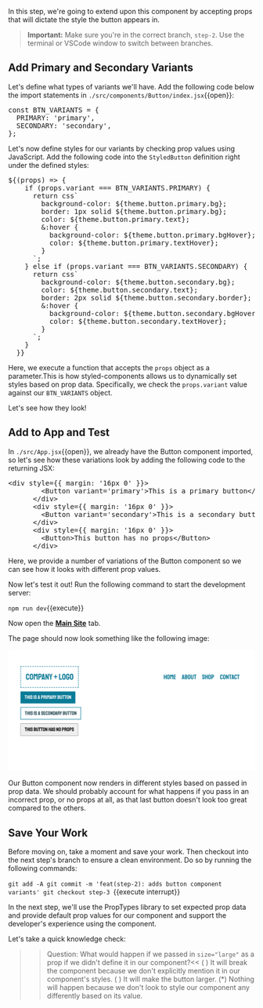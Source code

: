 
In this step, we're going to extend upon this component by accepting props that will dictate the style the button appears in.

> **Important:** Make sure you're in the correct branch, `step-2`. Use the terminal or VSCode window to switch between branches.

## Add Primary and Secondary Variants

Let's define what types of variants we'll have. Add the following code below the import statements in `./src/components/Button/index.jsx`{{open}}:

<pre class="file" data-filename="./src/components/Button/index.jsx" data-target="insert" data-marker="#step-2_1">const BTN_VARIANTS = {
  PRIMARY: &#x27;primary&#x27;,
  SECONDARY: &#x27;secondary&#x27;,
};
</pre> 

Let's now define styles for our variants by checking prop values using JavaScript. Add the following code into the `StyledButton` definition right under the defined styles:

<pre class="file" data-filename="./src/components/Button/index.jsx" data-target="insert" data-marker="#step-2_2">${(props) =&#x3E; {
    if (props.variant === BTN_VARIANTS.PRIMARY) {
      return css&#x60;
        background-color: ${theme.button.primary.bg};
        border: 1px solid ${theme.button.primary.bg};
        color: ${theme.button.primary.text};
        &#x26;:hover {
          background-color: ${theme.button.primary.bgHover};
          color: ${theme.button.primary.textHover};
        }
      &#x60;;
    } else if (props.variant === BTN_VARIANTS.SECONDARY) {
      return css&#x60;
        background-color: ${theme.button.secondary.bg};
        color: ${theme.button.secondary.text};
        border: 2px solid ${theme.button.secondary.border};
        &#x26;:hover {
          background-color: ${theme.button.secondary.bgHover};
          color: ${theme.button.secondary.textHover};
        }
      &#x60;;
    }
  }}
</pre>

Here, we execute a function that accepts the `props` object as a parameter.This is how styled-components allows us to dynamically set styles based on prop data. Specifically, we check the `props.variant` value against our `BTN_VARIANTS` object.

Let's see how they look!

## Add to App and Test

In `./src/App.jsx`{{open}}, we already have the Button component imported, so let's see how these variations look by adding the following code to the returning JSX:

<pre class="file" data-filename="./src/App.jsx" data-target="insert" data-marker="#step-2_4">&#x3C;div style={{ margin: &#x27;16px 0&#x27; }}&#x3E;
        &#x3C;Button variant=&#x27;primary&#x27;&#x3E;This is a primary button&#x3C;/Button&#x3E;
      &#x3C;/div&#x3E;
      &#x3C;div style={{ margin: &#x27;16px 0&#x27; }}&#x3E;
        &#x3C;Button variant=&#x27;secondary&#x27;&#x3E;This is a secondary button&#x3C;/Button&#x3E;
      &#x3C;/div&#x3E;
      &#x3C;div style={{ margin: &#x27;16px 0&#x27; }}&#x3E;
        &#x3C;Button&#x3E;This button has no props&#x3C;/Button&#x3E;
      &#x3C;/div&#x3E;
</pre>

Here, we provide a number of variations of the Button component so we can see how it looks with different prop values.

Now let's test it out! Run the following command to start the development server:

`npm run dev`{{execute}}

Now open the [**Main Site**](https://[[HOST_SUBDOMAIN]]-3000-[[KATACODA_HOST]].environments.katacoda.com) tab.

The page should now look something like the following image:

![The page now displays multiple buttons with different styles.](./assets/step-02_1.png)

Our Button component now renders in different styles based on passed in prop data. We should probably account for what happens if you pass in an incorrect prop, or no props at all, as that last button doesn't look too great compared to the others.

## Save Your Work

Before moving on, take a moment and save your work. Then checkout into the next step's branch to ensure a clean environment. Do so by running the following commands:

`git add -A
git commit -m 'feat(step-2): adds button component variants'
git checkout step-3
`{{execute interrupt}}

In the next step, we'll use the PropTypes library to set expected prop data and provide default prop values for our component and support the developer's experience using the component.

Let's take a quick knowledge check:

>>Question: What would happen if we passed in `size="large"` as a prop if we didn't define it in our component?<<
( )  It will break the component because we don't explicitly mention it in our component's styles.
( )  It will make the button larger.
(*)  Nothing will happen because we don't look to style our component any differently based on its value.

